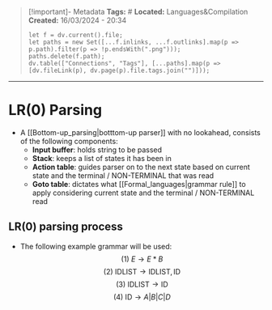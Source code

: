 > [!important]- Metadata
> **Tags:** #
> **Located:** Languages&Compilation
> **Created:** 16/03/2024 - 20:34
> ```dataviewjs
> let f = dv.current().file;
> let paths = new Set([...f.inlinks, ...f.outlinks].map(p => p.path).filter(p => !p.endsWith(".png")));
> paths.delete(f.path);
> dv.table(["Connections", "Tags"], [...paths].map(p => [dv.fileLink(p), dv.page(p).file.tags.join("")]));
> ```

___
# LR(0) Parsing
- A [[Bottom-up_parsing|botttom-up parser]] with no lookahead, consists of the following components: 
    - **Input buffer**: holds string to be passed
    - **Stack**: keeps a list of states it has been in 
    - **Action table**: guides parser on to the next state based on current state  and the terminal / NON-TERMINAL that was read 
    - **Goto table**: dictates what [[Formal_languages|grammar rule]] to apply considering current state and the terminal / NON-TERMINAL read 

## LR(0) parsing process 
- The following example grammar will be used: 
$$(1)\ E\to E*B$$
$$(2) \ \text{IDLIST} \to \text{IDLIST}, \text{ID}$$
$$(3) \ \text{IDLIST} \to \text{ID}$$
$$(4) \ \text{ID} \to A|B|C|D$$